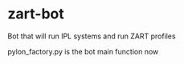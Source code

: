 # zart-bot
Bot that will run IPL systems and run ZART profiles

pylon_factory.py is the bot main function now
